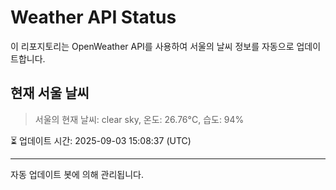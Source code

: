 
# Weather API Status

이 리포지토리는 OpenWeather API를 사용하여 서울의 날씨 정보를 자동으로 업데이트합니다.

## 현재 서울 날씨
> 서울의 현재 날씨: clear sky, 온도: 26.76°C, 습도: 94%

⏳ 업데이트 시간: 2025-09-03 15:08:37 (UTC)

---
자동 업데이트 봇에 의해 관리됩니다.
